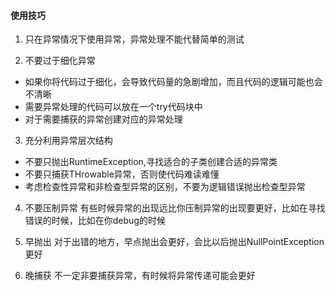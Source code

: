
#### 使用技巧

1. 只在异常情况下使用异常，异常处理不能代替简单的测试

2. 不要过于细化异常
- 如果你将代码过于细化，会导致代码量的急剧增加，而且代码的逻辑可能也会不清晰
- 需要异常处理的代码可以放在一个try代码块中
- 对于需要捕获的异常创建对应的异常处理

3. 充分利用异常层次结构
- 不要只抛出RuntimeException,寻找适合的子类创建合适的异常类
- 不要只捕获THrowable异常，否则使代码难读难懂
- 考虑检查性异常和非检查型异常的区别，不要为逻辑错误抛出检查型异常

4. 不要压制异常
有些时候异常的出现远比你压制异常的出现要更好，比如在寻找错误的时候，比如在你debug的时候

5. 早抛出
对于出错的地方，早点抛出会更好，会比以后抛出NullPointException更好

6. 晚捕获
不一定非要捕获异常，有时候将异常传递可能会更好